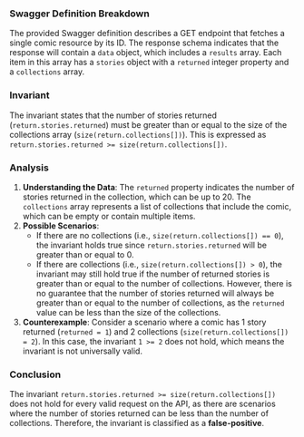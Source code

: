 ### Swagger Definition Breakdown
The provided Swagger definition describes a GET endpoint that fetches a single comic resource by its ID. The response schema indicates that the response will contain a `data` object, which includes a `results` array. Each item in this array has a `stories` object with a `returned` integer property and a `collections` array.

### Invariant
The invariant states that the number of stories returned (`return.stories.returned`) must be greater than or equal to the size of the collections array (`size(return.collections[])`). This is expressed as `return.stories.returned >= size(return.collections[])`.

### Analysis
1. **Understanding the Data**: The `returned` property indicates the number of stories returned in the collection, which can be up to 20. The `collections` array represents a list of collections that include the comic, which can be empty or contain multiple items.
2. **Possible Scenarios**: 
   - If there are no collections (i.e., `size(return.collections[]) == 0`), the invariant holds true since `return.stories.returned` will be greater than or equal to 0.
   - If there are collections (i.e., `size(return.collections[]) > 0`), the invariant may still hold true if the number of returned stories is greater than or equal to the number of collections. However, there is no guarantee that the number of stories returned will always be greater than or equal to the number of collections, as the `returned` value can be less than the size of the collections.
3. **Counterexample**: Consider a scenario where a comic has 1 story returned (`returned = 1`) and 2 collections (`size(return.collections[]) = 2`). In this case, the invariant `1 >= 2` does not hold, which means the invariant is not universally valid.

### Conclusion
The invariant `return.stories.returned >= size(return.collections[])` does not hold for every valid request on the API, as there are scenarios where the number of stories returned can be less than the number of collections. Therefore, the invariant is classified as a **false-positive**.
